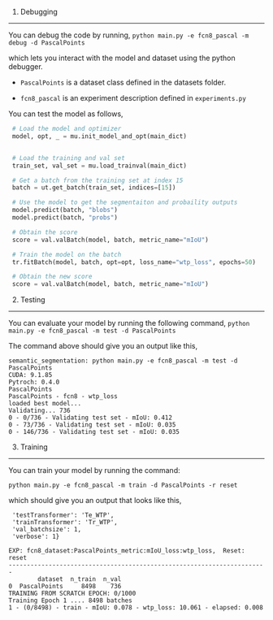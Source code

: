 1. Debugging
------------
You can debug the code by running,
`python main.py -e fcn8_pascal -m debug -d PascalPoints`

which lets you interact with the model and dataset using the python debugger.

- `PascalPoints` is a dataset class defined in the datasets folder.

- `fcn8_pascal` is an experiment description defined in `experiments.py`

You can test the model as follows,

```python
 # Load the model and optimizer
 model, opt, _ = mu.init_model_and_opt(main_dict)


 # Load the training and val set
 train_set, val_set = mu.load_trainval(main_dict)

 # Get a batch from the training set at index 15
 batch = ut.get_batch(train_set, indices=[15])

 # Use the model to get the segmentaiton and probaility outputs
 model.predict(batch, "blobs")
 model.predict(batch, "probs")

 # Obtain the score
 score = val.valBatch(model, batch, metric_name="mIoU")

 # Train the model on the batch
 tr.fitBatch(model, batch, opt=opt, loss_name="wtp_loss", epochs=50)

 # Obtain the new score
 score = val.valBatch(model, batch, metric_name="mIoU")
```

2. Testing
----------
You can evaluate your model by running the following command,
`python main.py -e fcn8_pascal -m test -d PascalPoints`

The command above should give you an output like this,

```
semantic_segmentation: python main.py -e fcn8_pascal -m test -d PascalPoints 
CUDA: 9.1.85
Pytroch: 0.4.0
PascalPoints
PascalPoints - fcn8 - wtp_loss
loaded best model...
Validating... 736
0 - 0/736 - Validating test set - mIoU: 0.412
0 - 73/736 - Validating test set - mIoU: 0.035
0 - 146/736 - Validating test set - mIoU: 0.035
```

3. Training
-----------
You can train your model by running the command:

`python main.py -e fcn8_pascal -m train -d PascalPoints -r reset`

which should give you an output that looks like this,

```
 'testTransformer': 'Te_WTP',
 'trainTransformer': 'Tr_WTP',
 'val_batchsize': 1,
 'verbose': 1}

EXP: fcn8_dataset:PascalPoints_metric:mIoU_loss:wtp_loss,  Reset: reset
-----------------------------------------------------------------------
        dataset  n_train  n_val
0  PascalPoints     8498    736
TRAINING FROM SCRATCH EPOCH: 0/1000
Training Epoch 1 .... 8498 batches
1 - (0/8498) - train - mIoU: 0.078 - wtp_loss: 10.061 - elapsed: 0.008

```





